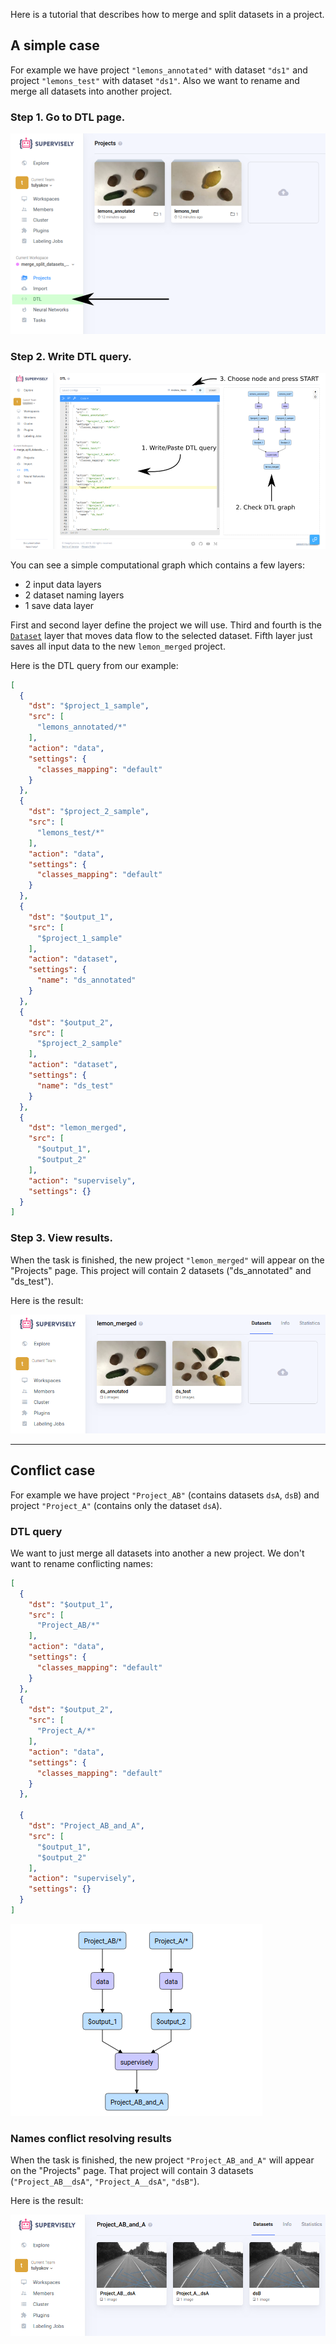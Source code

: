 Here is a tutorial that describes how to merge and split datasets in a project.


## A simple case

For example we have project `"lemons_annotated"` with dataset `"ds1"` and project `"lemons_test"` with dataset `"ds1"`. 
Also we want to rename and merge all datasets into another project.
 
### Step 1. Go to DTL page.
![](01.png)

### Step 2. Write DTL query.
![](02.png)

You can see a simple computational graph which contains a few layers:

* 2 input data layers
* 2 dataset naming layers
* 1 save data layer

First and second layer define the project we will use. Third and fourth is the [`Dataset`](/export/dataset) layer that moves data flow to the selected dataset. Fifth layer just saves all input data to the new `lemon_merged` project.


Here is the DTL query from our example:

```json
[
  {
    "dst": "$project_1_sample",
    "src": [
      "lemons_annotated/*"
    ],
    "action": "data",
    "settings": {
      "classes_mapping": "default"
    }
  },
  {
    "dst": "$project_2_sample",
    "src": [
      "lemons_test/*"
    ],
    "action": "data",
    "settings": {
      "classes_mapping": "default"
    }
  },
  {
    "dst": "$output_1",
    "src": [
      "$project_1_sample"
    ],
    "action": "dataset",
    "settings": {
      "name": "ds_annotated"
    }
  },
  {
    "dst": "$output_2",
    "src": [
      "$project_2_sample"
    ],
    "action": "dataset",
    "settings": {
      "name": "ds_test"
    }
  },
  {
    "dst": "lemon_merged",
    "src": [
      "$output_1",
      "$output_2"
    ],
    "action": "supervisely",
    "settings": {}
  }
]
```

### Step 3. View results.

When the task is finished, the new project `"lemon_merged"` will appear on the "Projects" page. This project will contain 2 datasets ("ds_annotated" and "ds_test").

Here is the result:

![](03.png)

---


## Conflict case
For example we have project `"Project_AB"` (contains datasets `dsA`, `dsB`) and project  `"Project_A"` (contains only the dataset `dsA`). 

### DTL query
We want to just merge all datasets into another a new project. We don't want to rename conflicting names:

```json
[
  {
    "dst": "$output_1",
    "src": [
      "Project_AB/*"
    ],
    "action": "data",
    "settings": {
      "classes_mapping": "default"
    }
  },
  {
    "dst": "$output_2",
    "src": [
      "Project_A/*"
    ],
    "action": "data",
    "settings": {
      "classes_mapping": "default"
    }
  },
  
  {
    "dst": "Project_AB_and_A",
    "src": [
      "$output_1",
      "$output_2"
    ],
    "action": "supervisely",
    "settings": {}
  }
]
```
![](04.png)

### Names conflict resolving results

When the task is finished, the new project `"Project_AB_and_A"` will appear on the "Projects" page. That project will contain 3 datasets (`"Project_AB__dsA"`, `"Project_A__dsA"`, `"dsB"`).

Here is the result:

![](05.png)
